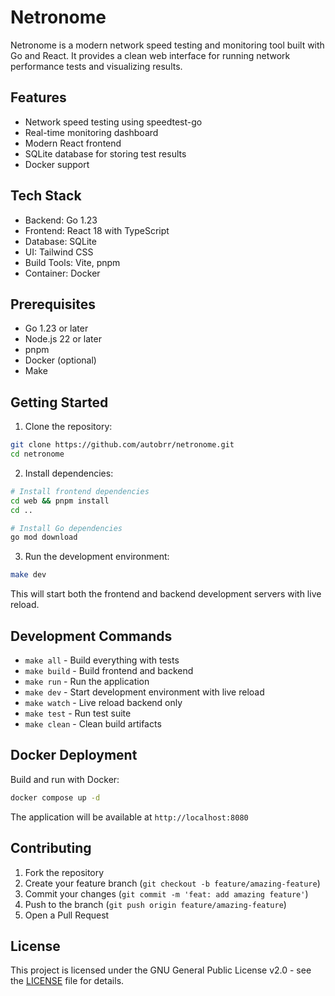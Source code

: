 # Netronome

Netronome is a modern network speed testing and monitoring tool built with Go and React. It provides a clean web interface for running network performance tests and visualizing results.

## Features

- Network speed testing using speedtest-go
- Real-time monitoring dashboard
- Modern React frontend
- SQLite database for storing test results
- Docker support

## Tech Stack

- Backend: Go 1.23
- Frontend: React 18 with TypeScript
- Database: SQLite
- UI: Tailwind CSS
- Build Tools: Vite, pnpm
- Container: Docker

## Prerequisites

- Go 1.23 or later
- Node.js 22 or later
- pnpm
- Docker (optional)
- Make

## Getting Started

1. Clone the repository:

```bash
git clone https://github.com/autobrr/netronome.git
cd netronome
```

2. Install dependencies:

```bash
# Install frontend dependencies
cd web && pnpm install
cd ..

# Install Go dependencies
go mod download
```

3. Run the development environment:

```bash
make dev
```

This will start both the frontend and backend development servers with live reload.

## Development Commands

- `make all` - Build everything with tests
- `make build` - Build frontend and backend
- `make run` - Run the application
- `make dev` - Start development environment with live reload
- `make watch` - Live reload backend only
- `make test` - Run test suite
- `make clean` - Clean build artifacts

## Docker Deployment

Build and run with Docker:

```bash
docker compose up -d
```

The application will be available at `http://localhost:8080`

## Contributing

1. Fork the repository
2. Create your feature branch (`git checkout -b feature/amazing-feature`)
3. Commit your changes (`git commit -m 'feat: add amazing feature'`)
4. Push to the branch (`git push origin feature/amazing-feature`)
5. Open a Pull Request

## License

This project is licensed under the GNU General Public License v2.0 - see the [LICENSE](LICENSE) file for details.
